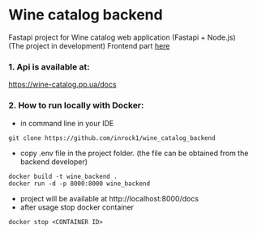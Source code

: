 # Wine catalog backend
Fastapi project for Wine catalog web application (Fastapi + Node.js)  
(The project in development)
Frontend part [here](https://github.com/Catalog-of-wines) 
### 1. Api is available at: 
https://wine-catalog.pp.ua/docs
### 2. How to run locally with Docker:
- in command line in your IDE
```
git clone https://github.com/inrock1/wine_catalog_backend
```
- copy .env file in the project folder. (the file can be obtained from the backend developer)
```
docker build -t wine_backend .
docker run -d -p 8000:8000 wine_backend
```
- project will be available at http://localhost:8000/docs
- after usage stop docker container
```
docker stop <CONTAINER ID>
```
